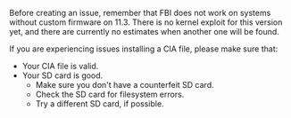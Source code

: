 Before creating an issue, remember that FBI does not work on systems without custom firmware on 11.3. There is no kernel exploit for this version yet, and there are currently no estimates when another one will be found.

If you are experiencing issues installing a CIA file, please make sure that:
* Your CIA file is valid.
* Your SD card is good.
  * Make sure you don't have a counterfeit SD card.
  * Check the SD card for filesystem errors.
  * Try a different SD card, if possible.

